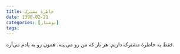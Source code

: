 ```yaml
---
title: خاطرهٔ مشترک
date: 1390-02-21
categories: [نوشتار]
tags:
---
```


فقط یه خاطرهٔ مشترک داریم. هر بار که من رو می‌بینه، همون رو به یادم می‌‌آره.
